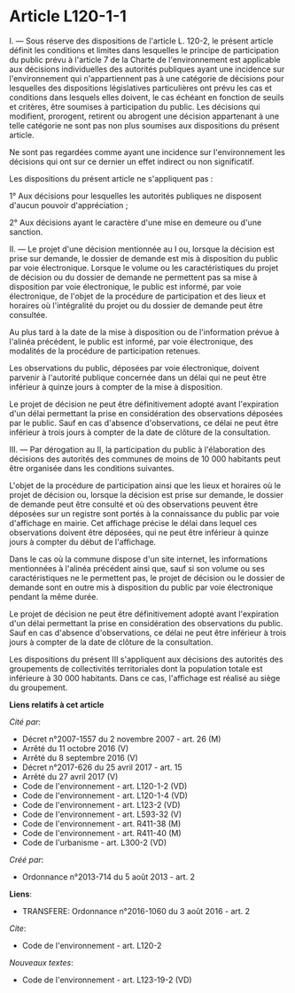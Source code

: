 # Article L120-1-1

I. ― Sous réserve des dispositions de l'article L. 120-2, le présent article définit les conditions et limites dans
lesquelles le principe de participation du public prévu à l'article 7 de la Charte de l'environnement est applicable aux
décisions individuelles des autorités publiques ayant une incidence sur l'environnement qui n'appartiennent pas à une
catégorie de décisions pour lesquelles des dispositions législatives particulières ont prévu les cas et conditions dans
lesquels elles doivent, le cas échéant en fonction de seuils et critères, être soumises à participation du public. Les
décisions qui modifient, prorogent, retirent ou abrogent une décision appartenant à une telle catégorie ne sont pas non plus
soumises aux dispositions du présent article. 

Ne sont pas regardées comme ayant une incidence sur l'environnement les décisions qui ont sur ce dernier un effet indirect ou
non significatif. 

Les dispositions du présent article ne s'appliquent pas : 

1° Aux décisions pour lesquelles les autorités publiques ne disposent d'aucun pouvoir d'appréciation ; 

2° Aux décisions ayant le caractère d'une mise en demeure ou d'une sanction. 

II. ― Le projet d'une décision mentionnée au I ou, lorsque la décision est prise sur demande, le dossier de demande est mis à
disposition du public par voie électronique. Lorsque le volume ou les caractéristiques du projet de décision ou du dossier de
demande ne permettent pas sa mise à disposition par voie électronique, le public est informé, par voie électronique, de
l'objet de la procédure de participation et des lieux et horaires où l'intégralité du projet ou du dossier de demande peut
être consultée. 

Au plus tard à la date de la mise à disposition ou de l'information prévue à l'alinéa précédent, le public est informé, par
voie électronique, des modalités de la procédure de participation retenues. 

Les observations du public, déposées par voie électronique, doivent parvenir à l'autorité publique concernée dans un délai
qui ne peut être inférieur à quinze jours à compter de la mise à disposition. 

Le projet de décision ne peut être définitivement adopté avant l'expiration d'un délai permettant la prise en considération
des observations déposées par le public. Sauf en cas d'absence d'observations, ce délai ne peut être inférieur à trois jours
à compter de la date de clôture de la consultation. 

III. ― Par dérogation au II, la participation du public à l'élaboration des décisions des autorités des communes de moins de
10 000 habitants peut être organisée dans les conditions suivantes. 

L'objet de la procédure de participation ainsi que les lieux et horaires où le projet de décision ou, lorsque la décision est
prise sur demande, le dossier de demande peut être consulté et où des observations peuvent être déposées sur un registre sont
portés à la connaissance du public par voie d'affichage en mairie. Cet affichage précise le délai dans lequel ces
observations doivent être déposées, qui ne peut être inférieur à quinze jours à compter du début de l'affichage. 

Dans le cas où la commune dispose d'un site internet, les informations mentionnées à l'alinéa précédent ainsi que, sauf si
son volume ou ses caractéristiques ne le permettent pas, le projet de décision ou le dossier de demande sont en outre mis à
disposition du public par voie électronique pendant la même durée. 

Le projet de décision ne peut être définitivement adopté avant l'expiration d'un délai permettant la prise en considération
des observations du public. Sauf en cas d'absence d'observations, ce délai ne peut être inférieur à trois jours à compter de
la date de clôture de la consultation. 

Les dispositions du présent III s'appliquent aux décisions des autorités des groupements de collectivités territoriales dont
la population totale est inférieure à 30 000 habitants. Dans ce cas, l'affichage est réalisé au siège du groupement.

**Liens relatifs à cet article**

_Cité par_:

  - Décret n°2007-1557 du 2 novembre 2007 - art. 26 (M)
  - Arrêté du 11 octobre 2016 (V)
  - Arrêté du 8 septembre 2016 (V)
  - Décret n°2017-626 du 25 avril 2017 - art. 15
  - Arrêté du 27 avril 2017 (V)
  - Code de l'environnement - art. L120-1-2 (VD)
  - Code de l'environnement - art. L120-1-4 (VD)
  - Code de l'environnement - art. L123-2 (VD)
  - Code de l'environnement - art. L593-32 (V)
  - Code de l'environnement - art. R411-38 (M)
  - Code de l'environnement - art. R411-40 (M)
  - Code de l'urbanisme - art. L300-2 (VD)

_Créé par_:

  - Ordonnance n°2013-714 du 5 août 2013 - art. 2

**Liens**:

  - TRANSFERE: Ordonnance n°2016-1060 du 3 août 2016 - art. 2

_Cite_:

  - Code de l'environnement - art. L120-2

_Nouveaux textes_:

  - Code de l'environnement - art. L123-19-2 (VD)
